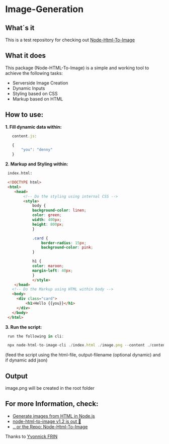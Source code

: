 # Image-Generation

## What´s it
This is a test repository for checking out [Node-Html-To-Image](https://github.com/frinyvonnick/node-html-to-image)

## What it does
This package (Node-HTML-To-Image) is a simple and working tool to achieve the following tasks:
* Serverside Image Creation
* Dynamic Inputs
* Styling based on CSS
* Markup based on HTML

## How to use:

**1. Fill dynamic data within:**
```javascript
   content.js:

   {
       "you": "denny"
   }
```
  
**2. Markup and Styling within:**
```HTML
 index.html:

 <!DOCTYPE html>
 <html>
    <head>
        <!-- Do the styling using internal CSS -->
        <style>
            body {
            background-color: linen;
            color: green;
            width: 400px;
            height: 800px;
            }

            .card {
                border-radius: 15px;
                background-color: pink;
            }

            h1 {
            color: maroon;
            margin-left: 40px;
            }
            </style>
    </head>
   <!-- Do the Markup using HTML within body -->
   <body>
     <div class="card">
         <h1>Hello {{you}}</h1>
     </div>
   </body>
 </html>
```
  
**3. Run the script:**
```javascript
 run the following in cli:

 npx node-html-to-image-cli ./index.html ./image.png --content ./content.json
```
(feed the script using the html-file, output-filename (optional dynamic) and if dynamic add json)

  
## Output
image.png will be created in the root folder
  
  
## For more Information, check:
* [Generate images from HTML in Node.js](https://dev.to/yvonnickfrin/generate-images-from-html-in-node-js-8p5)
* [node-html-to-image v1.2 is out 🎉](https://dev.to/yvonnickfrin/node-html-to-image-v1-2-is-out-42f4)
* [.. or the Repo: Node-Html-To-Image](https://github.com/frinyvonnick/node-html-to-image)

Thanks to [Yvonnick FRIN](https://github.com/frinyvonnick)
